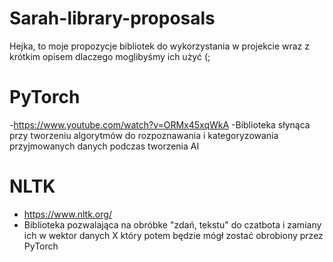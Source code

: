 # Sarah-library-proposals
Hejka, to moje propozycje bibliotek do wykorzystania w projekcie wraz z krótkim opisem dlaczego moglibyśmy ich użyć (;

# PyTorch
-https://www.youtube.com/watch?v=ORMx45xqWkA
-Biblioteka słynąca przy tworzeniu algorytmów do rozpoznawania i kategoryzowania przyjmowanych danych podczas tworzenia AI

# NLTK
- https://www.nltk.org/
- Biblioteka pozwalająca na obróbke "zdań, tekstu" do czatbota i zamiany ich w wektor danych X który potem będzie mógł zostać obrobiony przez PyTorch

